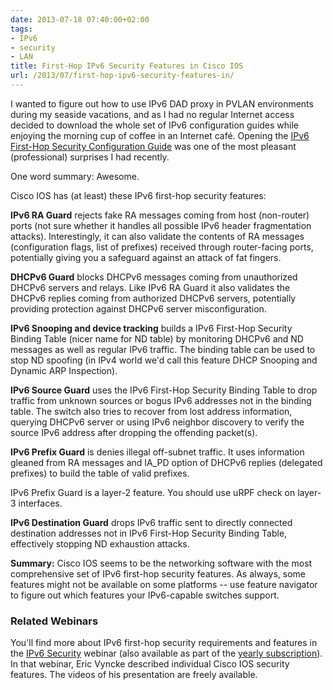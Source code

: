 ```yaml
---
date: 2013-07-18 07:40:00+02:00
tags:
- IPv6
- security
- LAN
title: First-Hop IPv6 Security Features in Cisco IOS
url: /2013/07/first-hop-ipv6-security-features-in/
---
```

I wanted to figure out how to use IPv6 DAD proxy in PVLAN environments during my seaside vacations, and as I had no regular Internet access decided to download the whole set of IPv6 configuration guides while enjoying the morning cup of coffee in an Internet café. Opening the [IPv6 First-Hop Security Configuration Guide](http://www.cisco.com/en/US/docs/ios-xml/ios/ipv6_fhsec/configuration/xe-3s/ip6f-xe-3s-book.pdf) was one of the most pleasant (professional) surprises I had recently.

One word summary: Awesome.
<!--more-->
Cisco IOS has (at least) these IPv6 first-hop security features:

**IPv6 RA Guard** rejects fake RA messages coming from host (non-router) ports (not sure whether it handles all possible IPv6 header fragmentation attacks). Interestingly, it can also validate the contents of RA messages (configuration flags, list of prefixes) received through router-facing ports, potentially giving you a safeguard against an attack of fat fingers.

**DHCPv6 Guard** blocks DHCPv6 messages coming from unauthorized DHCPv6 servers and relays. Like IPv6 RA Guard it also validates the DHCPv6 replies coming from authorized DHCPv6 servers, potentially providing protection against DHCPv6 server misconfiguration.

**IPv6 Snooping and device tracking** builds a IPv6 First-Hop Security Binding Table (nicer name for ND table) by monitoring DHCPv6 and ND messages as well as regular IPv6 traffic. The binding table can be used to stop ND spoofing (in IPv4 world we'd call this feature DHCP Snooping and Dynamic ARP Inspection).

**IPv6 Source Guard** uses the IPv6 First-Hop Security Binding Table to drop traffic from unknown sources or bogus IPv6 addresses not in the binding table. The switch also tries to recover from lost address information, querying DHCPv6 server or using IPv6 neighbor discovery to verify the source IPv6 address after dropping the offending packet(s).

**IPv6 Prefix Guard** is denies illegal off-subnet traffic. It uses information gleaned from RA messages and IA_PD option of DHCPv6 replies (delegated prefixes) to build the table of valid prefixes.

IPv6 Prefix Guard is a layer-2 feature. You should use uRPF check on layer-3 interfaces.

**IPv6 Destination Guard** drops IPv6 traffic sent to directly connected destination addresses not in IPv6 First-Hop Security Binding Table, effectively stopping ND exhaustion attacks.

**Summary:** Cisco IOS seems to be the networking software with the most comprehensive set of IPv6 first-hop security features. As always, some features might not be available on some platforms -- use feature navigator to figure out which features your IPv6-capable switches support.

### Related Webinars

You'll find more about IPv6 first-hop security requirements and features in the [IPv6 Security](http://www.ipspace.net/IPv6_security) webinar (also available as part of the [yearly subscription](http://www.ipspace.net/Subscription)). In that webinar, Eric Vyncke described individual Cisco IOS security features. The videos of his presentation are freely available.